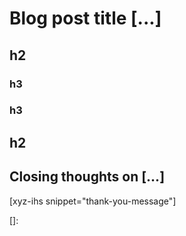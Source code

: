 # Blog post title [...]

<!--
Table of Contents:
## h2
### h3
### h3
## h2
## Closing thoughts on ...
-->

## h2

### h3

### h3

## h2

## Closing thoughts on [...]

[xyz-ihs snippet="thank-you-message"]

<!-- ### Links -->
[]:

<!--
#### Meta:
-
-->

<!--
#### Inspiration:
-
-->
